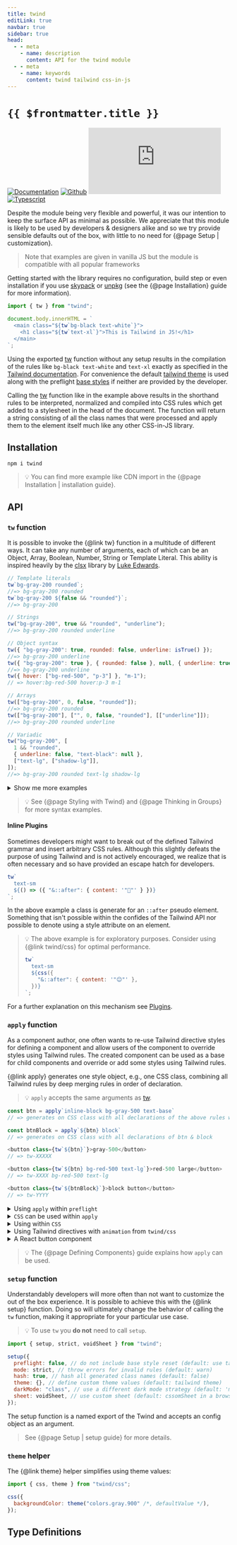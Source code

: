 ```yaml
---
title: twind
editLink: true
navbar: true
sidebar: true
head:
  - - meta
    - name: description
      content: API for the twind module
  - - meta
    - name: keywords
      content: twind tailwind css-in-js
---
```


# `{{ $frontmatter.title }}`

[![Documentation](https://flat.badgen.net/badge/icon/Documentation?icon=awesome&label)](https://twind.dev/docs/modules/twind.html)
[![Github](https://flat.badgen.net/badge/icon/tw-in-js%2Ftwind%2Fsrc?icon=github&label)](https://github.com/tw-in-js/twind/tree/main/src)
[![Module Size](https://flat.badgen.net/badgesize/brotli/https:/unpkg.com/twind/twind.js?icon=jsdelivr&label&color=blue&cache=10800)](https://unpkg.com/twind/twind.js "brotli module size")
[![Typescript](https://flat.badgen.net/badge/icon/included?icon=typescript&label)](https://unpkg.com/browse/twind/twind.d.ts)

Despite the module being very flexible and powerful, it was our intention to keep the surface API as minimal as possible. We appreciate that this module is likely to be used by developers & designers alike and so we try provide sensible defaults out of the box, with little to no need for {@page Setup | customization}.

> Note that examples are given in vanilla JS but the module is compatible with all popular frameworks

Getting started with the library requires no configuration, build step or even installation if you use [skypack](https://skypack.dev/) or [unpkg](https://unpkg.com/) (see the {@page Installation} guide for more information).

```js
import { tw } from "twind";

document.body.innerHTML = `
  <main class="${tw`bg-black text-white`}">
    <h1 class="${tw`text-xl`}">This is Tailwind in JS!</h1>
  </main>
`;
```

Using the exported [tw](#tw-function) function without any setup results in the compilation of the rules like `bg-black text-white` and `text-xl` exactly as specified in the [Tailwind documentation](https://tailwincss.com/docs). For convenience the default [tailwind theme](https://github.com/tailwindlabs/tailwindcss/blob/v1/stubs/defaultConfig.stub.js) is used along with the preflight [base styles](https://tailwindcss.com/docs/preflight) if neither are provided by the developer.

Calling the [tw](#tw-function) function like in the example above results in the shorthand rules to be interpreted, normalized and compiled into CSS rules which get added to a stylesheet in the head of the document. The function will return a string consisting of all the class names that were processed and apply them to the element itself much like any other CSS-in-JS library.

## Installation

```
npm i twind
```

> 💡 You can find more example like CDN import in the {@page Installation | installation guide}.

## API

### `tw` function

It is possible to invoke the {@link tw} function in a multitude of different ways. It can take any number of arguments, each of which can be an Object, Array, Boolean, Number, String or Template Literal. This ability is inspired heavily by the [clsx](https://npmjs.com/clsx) library by [Luke Edwards](https://github.com/lukeed).

```js
// Template literals
tw`bg-gray-200 rounded`;
//=> bg-gray-200 rounded
tw`bg-gray-200 ${false && "rounded"}`;
//=> bg-gray-200

// Strings
tw("bg-gray-200", true && "rounded", "underline");
//=> bg-gray-200 rounded underline

// Object syntax
tw({ "bg-gray-200": true, rounded: false, underline: isTrue() });
//=> bg-gray-200 underline
tw({ "bg-gray-200": true }, { rounded: false }, null, { underline: true });
//=> bg-gray-200 underline
tw({ hover: ["bg-red-500", "p-3"] }, "m-1");
// => hover:bg-red-500 hover:p-3 m-1

// Arrays
tw(["bg-gray-200", 0, false, "rounded"]);
//=> bg-gray-200 rounded
tw(["bg-gray-200"], ["", 0, false, "rounded"], [["underline"]]);
//=> bg-gray-200 rounded underline

// Variadic
tw("bg-gray-200", [
  1 && "rounded",
  { underline: false, "text-black": null },
  ["text-lg", ["shadow-lg"]],
]);
//=> bg-gray-200 rounded text-lg shadow-lg
```

<details><summary>Show me more examples</summary>

```js
tw`bg-gray-200 ${[false && "rounded", "block"]}`;
//=> bg-gray-200 block
tw`bg-gray-200 ${{ rounded: false, underline: isTrue() }}`;
//=> bg-gray-200 underline
tw`bg-${randomColor()}`;
//=> bg-blue-500
tw`hover:${({ tw }) => tw`underline`}`;
//=> hover:underline
tw`bg-${"fuchsia"}) sm:${"underline"} lg:${false && "line-through"} text-${[
  "underline",
  "center",
]} rounded-${{ lg: false, xl: true }})`;
// => bg-fuchsia sm:underline text-underline text-center rounded-xl

tw`text-${"gray"}-100 bg-${"red"}(600 hover:700 ${"focus"}:800)`;
// => text-gray-100 bg-red-600 hover:bg-red-700 focus:bg-red-800

tw({
  sm: ["hover:rounded", "active:rounded-full"],
  md: { rounded: true, hover: "bg-white" },
  lg: {
    "rounded-full": true,
    hover: "bg-white text-black active:(underline shadow)",
  },
});
// sm:hover:rounded sm:active:rounded-full md:rounded md:hover:bg-white lg:rounded-full lg:hover:bg-white lg:hover:text-black lg:hover:active:underline lg:hover:active:shadow
```

</details>

> 💡 See {@page Styling with Twind} and {@page Thinking in Groups} for more syntax examples.

#### Inline Plugins

Sometimes developers might want to break out of the defined Tailwind grammar and insert arbitrary CSS rules. Although this slightly defeats the purpose of using Tailwind and is not actively encouraged, we realize that is often necessary and so have provided an escape hatch for developers.

```js
tw`
  text-sm
  ${() => ({ "&::after": { content: '"🌈"' } })}
`;
```

In the above example a class is generate for an `::after` pseudo element. Something that isn't possible within the confides of the Tailwind API nor possible to denote using a style attribute on an element.

> 💡 The above example is for exploratory purposes. Consider using {@link twind/css} for optimal performance.
>
> ```js
> tw`
>   text-sm
>   ${css({
>     "&::after": { content: '"😊"' },
>   })}
> `;
> ```

For a further explanation on this mechanism see [Plugins](https://twind.dev/docs/handbook/advanced/plugins.html#inline-plugins).

### `apply` function

As a component author, one often wants to re-use Tailwind directive styles for defining a component and allow users of the component to override styles using Tailwind rules. The created component can be used as a base for child components and override or add some styles using Tailwind rules.

{@link apply} generates one style object, e.g., one CSS class, combining all Tailwind rules by deep merging rules in order of declaration.

> 💡 `apply` accepts the same arguments as [tw](#tw-function).

```js
const btn = apply`inline-block bg-gray-500 text-base`
// => generates on CSS class with all declarations of the above rules when used

const btnBlock = apply`${btn} block`
// => generates on CSS class with all declarations of btn & block

<button class={tw`${btn}`}>gray-500</button>
// => tw-XXXXX

<button class={tw`${btn} bg-red-500 text-lg`}>red-500 large</button>
// => tw-XXXX bg-red-500 text-lg

<button class={tw`${btnBlock}`}>block button</button>
// => tw-YYYY
```

<details><summary>Using <code>apply</code> within <code>preflight</code></summary>

Use Tailwind rules within <code>{@link twind.setup | setup}({ {@link twind.Configuration.preflight | preflight} })</code>.

```js
setup({
  preflight: {
    body: apply("bg-gray-900 text-white"),
  },
});
```

</details>

<details><summary><code>CSS</code> can be used within <code>apply</code></summary>

{@link twind/css} can be used to define additional styles.

```js
const btn = apply`
  py-2 px-4
  ${css({
    borderColor: "black",
  })}
`;
```

</details>

<details><summary>Using within <code>CSS</code></summary>

`apply` can be used with `css`:

```js
const prose = css(
  apply`text-gray-700 dark:text-gray-300`,
  {
    p: apply`my-5`,
    h1: apply`text-black dark:text-white`,
  },
  {
    h1: {
      fontWeight: "800",
      fontSize: "2.25em",
      marginTop: "0",
      marginBottom: "0.8888889em",
      lineHeight: "1.1111111",
    },
  }
);
```

Using template literal syntax:

```js
const prose = css`
  ${apply`text-gray-700 dark:text-gray-300`}

  p {
    ${apply`my-5`}
  }

  h1 {
    ${apply`text-black dark:text-white`}
    font-weight: 800;
    font-size: 2.25em;
    margin-top: 0;
    margin-bottom: 0.8888889em;
    line-height: 1.1111111;
  }
`;
```

</details>

<details><summary>Using Tailwind directives with <code>animation</code> from <code>twind/css</code></summary>

```js
const motion = animation(".6s ease-in-out infinite", {
  "0%": apply`scale-100`,
  "50%": apply`scale-125 rotate-45`,
  "100%": apply`scale-100 rotate-0`,
});

const bounce = animation(
  "1s ease infinite",
  keyframes`
  from, 20%, 53%, 80%, to {
    ${apply`transform-gpu translate-x-0`}
  }
  40%, 43% {
    ${apply`transform-gpu -translate-x-7`}
  }
  70% {
    ${apply`transform-gpu -translate-x-3.5`}
  },
  90% {
    ${apply`transform-gpu -translate-x-1`}
  }
`
);
```

</details>

<details><summary>A React button component</summary>

```js
import { tw } from "twind";

const variantMap = {
  success: "green",
  primary: "blue",
  warning: "yellow",
  info: "gray",
  danger: "red",
};

const sizeMap = {
  sm: apply`text-xs py(2 md:1) px-2`,
  md: apply`text-sm py(3 md:2) px-2`,
  lg: apply`text-lg py-2 px-4`,
  xl: apply`text-xl py-3 px-6`,
};

const baseStyles = apply`
  w(full md:auto)
  text(sm white uppercase)
  px-4
  border-none
  transition-colors
  duration-300
`;

function Button({
  size = "md",
  variant = "primary",
  round = false,
  disabled = false,
  className,
  children,
}) {
  // Collect all styles into one class
  const instanceStyles = apply`
    ${baseStyles}
    bg-${variantMap[variant]}(600 700(hover:& focus:&)))
    ${sizeMap[size]}
    rounded-${round ? "full" : "lg"}
    ${disabled && "bg-gray-400 text-gray-100 cursor-not-allowed"}
  `;

  // Allow passed classNames to override instance styles
  return <button className={tw(instanceStyles, className)}>{children}</button>;
}

render(
  <Button variant="info" className="text-lg rounded-md">
    Click me
  </Button>
);
```

</details>

> 💡 The {@page Defining Components} guide explains how `apply` can be used.

### `setup` function

Understandably developers will more often than not want to customize the out of the box experience. It is possible to achieve this with the {@link setup} function. Doing so will ultimately change the behavior of calling the `tw` function, making it appropriate for your particular use case.

> 💡 To use `tw` you **do not** need to call `setup`.

```js
import { setup, strict, voidSheet } from "twind";

setup({
  preflight: false, // do not include base style reset (default: use tailwind preflight)
  mode: strict, // throw errors for invalid rules (default: warn)
  hash: true, // hash all generated class names (default: false)
  theme: {}, // define custom theme values (default: tailwind theme)
  darkMode: "class", // use a different dark mode strategy (default: 'media')
  sheet: voidSheet, // use custom sheet (default: cssomSheet in a browser or no-op)
});
```

The setup function is a named export of the Twind and accepts an config object as an argument.

> See {@page Setup | setup guide} for more details.

### `theme` helper

The {@link theme} helper simplifies using theme values:

```js
import { css, theme } from "twind/css";

css({
  backgroundColor: theme("colors.gray.900" /*, defaultValue */),
});
```

## Type Definitions

<Typedoc module="twind" />
